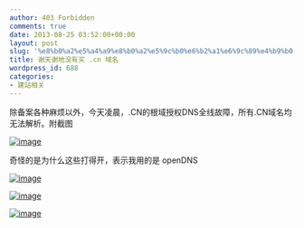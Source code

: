 ```yaml
---
author: 403 Forbidden
comments: true
date: 2013-08-25 03:52:00+00:00
layout: post
slug: '%e8%b0%a2%e5%a4%a9%e8%b0%a2%e5%9c%b0%e6%b2%a1%e6%9c%89%e4%b9%b0-cn-%e5%9f%9f%e5%90%8d'
title: 谢天谢地没有买 .cn 域名
wordpress_id: 688
categories:
- 建站相关
---
```

除备案各种麻烦以外，今天凌晨，.CN的根域授权DNS全线故障，所有.CN域名均无法解析。附截图

[![image](http://bcs.duapp.com/sxbdotpw/1377366686333.png)](http://bcs.duapp.com/sxbdotpw/1377366686333.png)

奇怪的是为什么这些打得开，表示我用的是 openDNS

[![image](http://bcs.duapp.com/sxbdotpw/1377366898542.png)](http://bcs.duapp.com/sxbdotpw/1377366898542.png)

[![image](http://bcs.duapp.com/sxbdotpw/1377367018233.png)](http://bcs.duapp.com/sxbdotpw/1377367018233.png)

[![image](http://bcs.duapp.com/sxbdotpw/1377367080549.png)](http://bcs.duapp.com/sxbdotpw/1377367080549.png)
